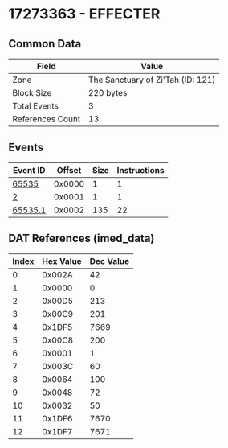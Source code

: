 # 17273363 - EFFECTER

## Common Data

| Field            | Value                             |
|------------------|-----------------------------------|
| Zone             | The Sanctuary of Zi'Tah (ID: 121) |
| Block Size       | 220 bytes                         |
| Total Events     | 3                                 |
| References Count | 13                                |

## Events

| Event ID                | Offset   |   Size |   Instructions |
|-------------------------|----------|--------|----------------|
| [65535](./65535.md)     | 0x0000   |      1 |              1 |
| [2](./2.md)             | 0x0001   |      1 |              1 |
| [65535.1](./65535.1.md) | 0x0002   |    135 |             22 |

## DAT References (imed_data)

|   Index | Hex Value   |   Dec Value |
|---------|-------------|-------------|
|       0 | 0x002A      |          42 |
|       1 | 0x0000      |           0 |
|       2 | 0x00D5      |         213 |
|       3 | 0x00C9      |         201 |
|       4 | 0x1DF5      |        7669 |
|       5 | 0x00C8      |         200 |
|       6 | 0x0001      |           1 |
|       7 | 0x003C      |          60 |
|       8 | 0x0064      |         100 |
|       9 | 0x0048      |          72 |
|      10 | 0x0032      |          50 |
|      11 | 0x1DF6      |        7670 |
|      12 | 0x1DF7      |        7671 |
